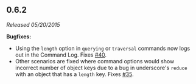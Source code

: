 ## 0.6.2

_Released 05/20/2015_

**Bugfixes:**

- Using the `length` option in `querying` or `traversal` commands now logs out in the Command Log. Fixes [#40](https://github.com/cypress-io/cypress/issues/40).
- Other scenarios are fixed where command options would show incorrect number of object keys due to a bug in underscore's `reduce` with an object that has a `length` key. Fixes [#35](https://github.com/cypress-io/cypress/issues/35).
